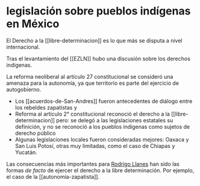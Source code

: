 # legislación sobre pueblos indígenas en México
El Derecho a la [[libre-determinacion]] es lo que más se disputa a nivel internacional.

Tras el levantamiento del [[EZLN]] hubo una discusión sobre los derechos indígenas.

La reforma neoliberal al artículo 27 constitucional se consideró una amenaza para la autonomía, ya que territorio es parte del ejercicio de autogobierno.

- Los [[acuerdos-de-San-Andres]] fueron antecedentes de diálogo entre los rebeldes zapatistas y 
- Reforma al artículo 2° constitucional reconoció el derecho a la [[libre-determinacion]] pero: se delegó a las legislaciones estatales su definición, y no se reconoció a los pueblos indígenas como sujetos de derecho público
- Algunas legislaciones locales fueron consideradas mejores: Oaxaca y San Luis Potosí, otras muy limitadas, como el caso de Chiapas y Yucatán.

Las consecuencias más importantes para [Rodrigo Llanes](https://www.youtube.com/watch?v=OatkdnW5HQ8&list=PLRFnpsJXz54cvzWWoz-XIC7JU4aNvty0P&index=3) han sido las formas *de facto* de ejercer el derecho a la libre determinación. Por ejemplo, el caso de la [[autonomia-zapatista]].